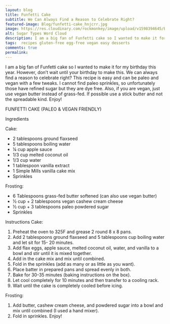 ```yaml
---
layout: blog
title: Funfetti Cake
subtitle: We Can Always Find a Reason to Celebrate Right?
featured-image: Blog/funfetti-cake_hnjcrr.jpg
image: https://res.cloudinary.com/rockmonkey/image/upload/v1598394645/Blog/funfetti-cake_hnjcrr.jpg
alt: Sugar Types Word Cloud
description: I am a big fan of Funfetti cake so I wanted to make it for my birthday this year. However, don’t wait until your birthday to make this. We can always find a reason to celebrate right? This recipe is easy and can be paleo and vegan with a few tweaks. I cannot find paleo sprinkles, so unfortunately those have refined sugar but they are dye free.
tags:  recipes gluten-free egg-free vegan easy desserts
comments: true
permalink:
---
```

I am a big fan of Funfetti cake so I wanted to make it for my birthday this year. However, don’t wait until your birthday to make this. We can always find a reason to celebrate right?
This recipe is easy and can be paleo and vegan with a few tweaks. I cannot find paleo sprinkles, so unfortunately those have refined sugar but they are dye free. Also, if you are vegan, just use vegan butter instead of grass-fed. If possible use a stick butter and not the spreadable kind. Enjoy!

FUNFETTI CAKE (PALEO & VEGAN FRIENDLY)

Ingredients

Cake:
* 2 tablespoons ground flaxseed
* 5 tablespoons boiling water
* ¼ cup apple sauce
* 1/3 cup melted coconut oil
* 1/3 cup water
* 1 tablespoon vanilla extract
* 1 Simple Mills vanilla cake mix
* Sprinkles

Frosting:
* 6 Tablespoons grass-fed butter softened (can also use vegan butter)
* ½ cup + 2 tablespoons vegan cashew cream cheese
* ½ cup + 3 tablespoons paleo powdered sugar
* Sprinkles

Instructions
Cake:
1. Preheat the oven to 325F and grease 2 round 8 x 8 pans.
2. Add 2 tablespoons ground flaxseed and 5 tablespoons cup boiling water and let sit for 15- 20 minutes.
3. Add flax eggs, apple sauce, melted coconut oil, water, and vanilla to a bowl and stir until it is mixed together.
4. Add in the cake mix and mix until combined.
5. Fold in the sprinkles (add as many or as little as you want).
6. Place batter in prepared pans and spread evenly in both.
7. Bake for 30-35 minutes (baking instructions on the box).
8. Let cool completely for 10 minutes and then transfer to a cooling rack.
9. Wait until the cake is completely cooled before icing.

Frosting:
1. Add butter, cashew cream cheese, and powdered sugar into a bowl and mix until combined (I used a hand mixer).
2. Fold in sprinkles. Enjoy!
